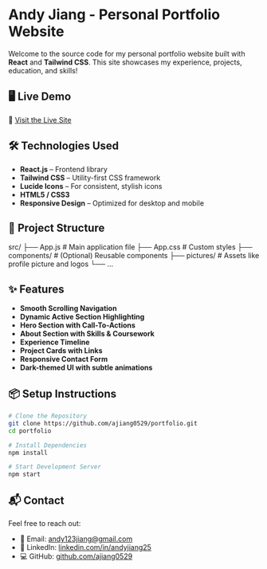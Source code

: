 # Andy Jiang - Personal Portfolio Website

Welcome to the source code for my personal portfolio website built with **React** and **Tailwind CSS**. This site showcases my experience, projects, education, and skills!
## 🖥️ Live Demo

🔗 [Visit the Live Site](https://andyjiang.vercel.app)

## 🛠️ Technologies Used

- **React.js** – Frontend library
- **Tailwind CSS** – Utility-first CSS framework
- **Lucide Icons** – For consistent, stylish icons
- **HTML5 / CSS3**
- **Responsive Design** – Optimized for desktop and mobile

## 📂 Project Structure

src/ ├── App.js # Main application file ├── App.css # Custom styles ├── components/ # (Optional) Reusable components ├── pictures/ # Assets like profile picture and logos └── ...

## ✨ Features

- **Smooth Scrolling Navigation**
- **Dynamic Active Section Highlighting**
- **Hero Section with Call-To-Actions**
- **About Section with Skills & Coursework**
- **Experience Timeline**
- **Project Cards with Links**
- **Responsive Contact Form**
- **Dark-themed UI with subtle animations**

## 📦 Setup Instructions

```bash
# Clone the Repository
git clone https://github.com/ajiang0529/portfolio.git
cd portfolio

# Install Dependencies
npm install

# Start Development Server
npm start
```
## 📬 Contact

Feel free to reach out:

- 📧 Email: [andy123jiang@gmail.com](mailto:andy123jiang@gmail.com)  
- 💼 LinkedIn: [linkedin.com/in/andyjiang25](https://www.linkedin.com/in/andyjiang25)  
- 💻 GitHub: [github.com/ajiang0529](https://github.com/ajiang0529)
